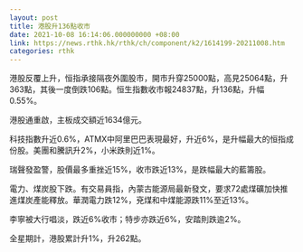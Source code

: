 ```yaml
---
layout: post
title: 港股升136點收市
date: 2021-10-08 16:14:06.000000000 +08:00
link: https://news.rthk.hk/rthk/ch/component/k2/1614199-20211008.htm
categories: rthk
---
```


港股反覆上升，恒指承接隔夜外圍股市，開市升穿25000點，高見25064點，升363點，其後一度倒跌106點。恒生指數收市報24837點，升136點，升幅0.55%。

港股通重啟，主板成交額近1634億元。

科技指數升近0.6%，ATMX中阿里巴巴表現最好，升近6%，是升幅最大的恒指成份股。美團和騰訊升2%，小米跌則近1%。

瑞聲發盈警，股價最多重挫近15%，收市跌近13%，是跌幅最大的藍籌股。

電力、煤炭股下跌。有交易員指，內蒙古能源局最新發文，要求72處煤礦加快推進煤炭產能釋放。華潤電力跌12%，兗煤和中煤能源跌11%至近13%。

李寧被大行唱淡，跌近6%收市；特步亦跌近6%，安踏則跌逾2%。

全星期計，港股累計升1%，升262點。
